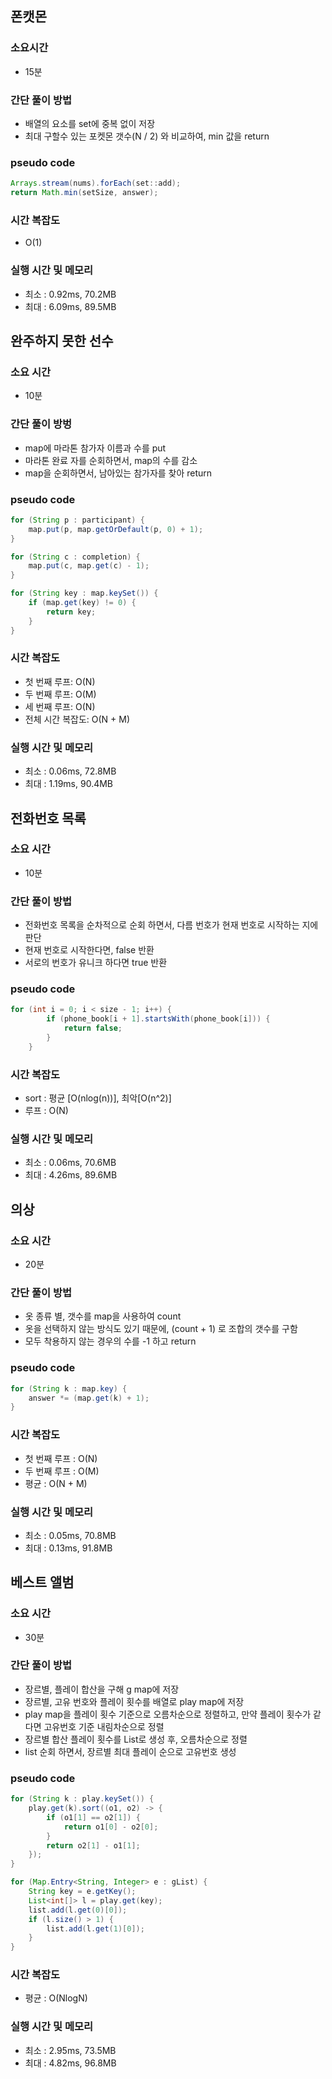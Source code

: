 ## 폰캣몬

### 소요시간
- 15분

### 간단 풀이 방법
- 배열의 요소를 set에 중복 없이 저장
- 최대 구할수 있는 포켓몬 갯수(N / 2) 와 비교하여, min 값을 return

### pseudo code
```java
Arrays.stream(nums).forEach(set::add);
return Math.min(setSize, answer);
```

### 시간 복잡도
- O(1)

### 실행 시간 및 메모리
- 최소 : 0.92ms, 70.2MB
- 최대 : 6.09ms, 89.5MB

## 완주하지 못한 선수

### 소요 시간
- 10분

### 간단 풀이 방벙
- map에 마라톤 참가자 이름과 수를 put
- 마라톤 완료 자를 순회하면서, map의 수를 감소
- map을 순회하면서, 남아있는 참가자를 찾아 return

### pseudo code
```java
for (String p : participant) {
    map.put(p, map.getOrDefault(p, 0) + 1);
}

for (String c : completion) {
    map.put(c, map.get(c) - 1);
}

for (String key : map.keySet()) {
    if (map.get(key) != 0) {
        return key;
    }
}
```

### 시간 복잡도
- 첫 번째 루프: O(N)
- 두 번째 루프: O(M)
- 세 번째 루프: O(N)
- 전체 시간 복잡도: O(N + M)

### 실행 시간 및 메모리
- 최소 : 0.06ms, 72.8MB
- 최대 : 1.19ms, 90.4MB


## 전화번호 목록

### 소요 시간
- 10분

### 간단 풀이 방법
- 전화번호 목록을 순차적으로 순회 하면서, 다름 번호가 현재 번호로 시작하는 지에 판단
- 현재 번호로 시작한다면, false 반환
- 서로의 번호가 유니크 하다면 true 반환

### pseudo code
```java
for (int i = 0; i < size - 1; i++) {
        if (phone_book[i + 1].startsWith(phone_book[i])) {
            return false;
        }
    }
```

### 시간 복잡도
- sort : 평균 [O(nlog(n))], 최악[O(n^2)]
- 루프 : O(N)

### 실행 시간 및 메모리
- 최소 : 0.06ms, 70.6MB
- 최대 : 4.26ms, 89.6MB

## 의상 

### 소요 시간
- 20분

### 간단 풀이 방법
- 옷 종류 별, 갯수를 map을 사용하여 count
- 옷을 선택하지 않는 방식도 있기 때문에, (count + 1) 로 조합의 갯수를 구함
- 모두 착용하지 않는 경우의 수를 -1 하고 return

### pseudo code
```java
for (String k : map.key) {
    answer *= (map.get(k) + 1);
}
```

### 시간 복잡도
- 첫 번째 루프 : O(N)
- 두 번째 루프 : O(M)
- 평균 : O(N + M)

### 실행 시간 및 메모리
- 최소 : 0.05ms, 70.8MB
- 최대 : 0.13ms, 91.8MB

## 베스트 앨범

### 소요 시간
- 30분

### 간단 풀이 방법
- 장르별, 플레이 합산을 구해 g map에 저장
- 장르별, 고유 번호와 플레이 횟수를 배열로 play map에 저장
- play map을 플레이 횟수 기준으로 오름차순으로 정렬하고, 만약 플레이 횟수가 같다면 고유번호 기준 내림차순으로 정렬
- 장르별 합산 플레이 횟수를 List로 생성 후, 오름차순으로 정렬
- list 순회 하면서, 장르별 최대 플레이 순으로 고유번호 생성

### pseudo code
```java
for (String k : play.keySet()) {
    play.get(k).sort((o1, o2) -> {
        if (o1[1] == o2[1]) {
            return o1[0] - o2[0];
        }
        return o2[1] - o1[1];
    });
}

for (Map.Entry<String, Integer> e : gList) {
    String key = e.getKey();
    List<int[]> l = play.get(key);
    list.add(l.get(0)[0]);
    if (l.size() > 1) {
        list.add(l.get(1)[0]);
    }
}
```

### 시간 복잡도
- 평균 : O(NlogN)

### 실행 시간 및 메모리
- 최소 : 2.95ms, 73.5MB
- 최대 : 4.82ms, 96.8MB
